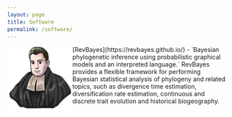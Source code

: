 ```yaml
---
layout: page
title: Software
permalink: /software/
---
```


<img align="left" src="/assets/images/aquabayes-desaturated.png" width="150">
[RevBayes](https://revbayes.github.io/) - `Bayesian phylogenetic inference using probabilistic graphical models and an interpreted language.` RevBayes provides a flexible framework for performing Bayesian statistical analysis of phylogeny and related topics, such as divergence time estimation, diversification rate estimation, continuous and discrete trait evolution and historical biogeography.
<!--
Recently, we introduced the concept of probabilistic graphical models to phylogenetics (Höhna et al., 2014, Systematic Biology). This model representation has the advantage of being easily extendable to more complex (i.e., realistic) models. We combined and implemented this mathematical and statistical theory in a new computer program called RevBayes (Höhna et al., 2016, Systematic Biology). RevBayes is a general and flexible software mostly intended for Bayesian inference of phylogeny. Programs for Bayesian inference of phylogeny currently implement a unique and fixed suite of models. Consequently, users of these software packages are simultaneously forced to use a number of programs for a given study, while also lacking the freedom to explore models that have not been deemed interesting by the developers of those programs. RevBayes seeks to address these problems. The features of RevBayes include unrooted and rooted phylogeny inference, divergence time estimation, diversification rate estimation, historical biogeography, and discrete and continuous trait evolution. 

Development in RevBayes is ongoing and extremely active. Specifically, we use RevBayes as a framework to implement and test new statistical models as well as new algorithms and methods for more efficient inference and hypothesis testing. 
-->

<br>

<img align="left" src="/assets/images/TESS_logo.png" width="150">
[TESS](https://cran.r-project.org/web/packages/TESS/) - An R package for `Diversification Rate Estimation and Fast Simulation of Reconstructed Phylogenetic Trees` under Tree-Wide Time-Heterogeneous Birth-Death Processes Including Mass-Extinction Events. TESS both provides the likelihood function as well as reversible-jump method to estimate global diversification rates and rate shifts.
